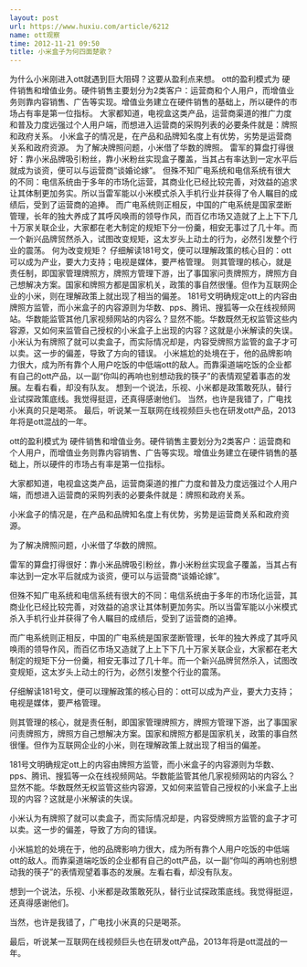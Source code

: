 ```yaml
---
layout: post
url: https://www.huxiu.com/article/6212
name: ott观察
time: 2012-11-21 09:50
title: 小米盒子为何四面楚歌？
---
```

为什么小米刚进入ott就遇到巨大阻碍？这要从盈利点来想。 ott的盈利模式为 硬件销售和增值业务。硬件销售主要划分为2类客户：运营商和个人用户，而增值业务则靠内容销售、广告等实现。增值业务建立在硬件销售的基础上，所以硬件的市场占有率是第一位指标。 大家都知道，电视盒这类产品，运营商渠道的推广力度和普及力度远强过个人用户端，而想进入运营商的采购列表的必要条件就是：牌照和政府关系。 小米盒子的情况是，在产品和品牌知名度上有优势，劣势是运营商关系和政府资源。 为了解决牌照问题，小米借了华数的牌照。 雷军的算盘打得很好：靠小米品牌吸引粉丝，靠小米粉丝实现盒子覆盖，当其占有率达到一定水平后就成为谈资，便可以与运营商“谈婚论嫁”。 但殊不知广电系统和电信系统有很大的不同：电信系统由于多年的市场化运营，其商业化已经比较完善，对效益的追求让其体制更加务实。所以当雷军能以小米模式杀入手机行业并获得了令人瞩目的成绩后，受到了运营商的追捧。 而广电系统则正相反，中国的广电系统是国家垄断管理，长年的独大养成了其呼风唤雨的领导作风，而百亿市场又造就了上上下下几十万家关联企业，大家都在老大制定的规矩下分一份羹，相安无事过了几十年。而一个新兴品牌贸然杀入，试图改变规矩，这太岁头上动土的行为，必然引发整个行业的震荡。 何为改变规矩？ 仔细解读181号文，便可以理解政策的核心目的：ott可以成为产业，要大力支持；电视是媒体，要严格管理。 则其管理的核心，就是责任制，即国家管理牌照方，牌照方管理下游，出了事国家问责牌照方，牌照方自己想解决方案。国家和牌照方都是国家机关，政策的事自然很懂。但作为互联网企业的小米，则在理解政策上就出现了相当的偏差。 181号文明确规定ott上的内容由牌照方监管，而小米盒子的内容源则为华数、pps、腾讯、搜狐等一众在线视频网站。华数能监管其他几家视频网站的内容么？显然不能。华数既然无权监管这些内容源，又如何来监管自己授权的小米盒子上出现的内容？这就是小米解读的失误。 小米认为有牌照了就可以卖盒子，而实际情况却是，内容受牌照方监管的盒子才可以卖。这一步的偏差，导致了方向的错误。 小米尴尬的处境在于，他的品牌影响力很大，成为所有靠个人用户吃饭的中低端ott的敌人。而靠渠道端吃饭的企业都有自己的ott产品，以一副“你叫的再响也别想动我的筷子”的表情观望着事态的发展。左看右看，却没有队友。 想到一个说法，乐视、小米都是政策敢死队，替行业试探政策底线。我觉得挺逗，还真得感谢他们。 当然，也许是我错了，广电找小米真的只是喝茶。 最后，听说某一互联网在线视频巨头也在研发ott产品，2013年将是ott混战的一年。

ott的盈利模式为 硬件销售和增值业务。硬件销售主要划分为2类客户：运营商和个人用户，而增值业务则靠内容销售、广告等实现。增值业务建立在硬件销售的基础上，所以硬件的市场占有率是第一位指标。

大家都知道，电视盒这类产品，运营商渠道的推广力度和普及力度远强过个人用户端，而想进入运营商的采购列表的必要条件就是：牌照和政府关系。

小米盒子的情况是，在产品和品牌知名度上有优势，劣势是运营商关系和政府资源。

为了解决牌照问题，小米借了华数的牌照。

雷军的算盘打得很好：靠小米品牌吸引粉丝，靠小米粉丝实现盒子覆盖，当其占有率达到一定水平后就成为谈资，便可以与运营商“谈婚论嫁”。

但殊不知广电系统和电信系统有很大的不同：电信系统由于多年的市场化运营，其商业化已经比较完善，对效益的追求让其体制更加务实。所以当雷军能以小米模式杀入手机行业并获得了令人瞩目的成绩后，受到了运营商的追捧。

而广电系统则正相反，中国的广电系统是国家垄断管理，长年的独大养成了其呼风唤雨的领导作风，而百亿市场又造就了上上下下几十万家关联企业，大家都在老大制定的规矩下分一份羹，相安无事过了几十年。而一个新兴品牌贸然杀入，试图改变规矩，这太岁头上动土的行为，必然引发整个行业的震荡。

仔细解读181号文，便可以理解政策的核心目的：ott可以成为产业，要大力支持；电视是媒体，要严格管理。

则其管理的核心，就是责任制，即国家管理牌照方，牌照方管理下游，出了事国家问责牌照方，牌照方自己想解决方案。国家和牌照方都是国家机关，政策的事自然很懂。但作为互联网企业的小米，则在理解政策上就出现了相当的偏差。

181号文明确规定ott上的内容由牌照方监管，而小米盒子的内容源则为华数、pps、腾讯、搜狐等一众在线视频网站。华数能监管其他几家视频网站的内容么？显然不能。华数既然无权监管这些内容源，又如何来监管自己授权的小米盒子上出现的内容？这就是小米解读的失误。

小米认为有牌照了就可以卖盒子，而实际情况却是，内容受牌照方监管的盒子才可以卖。这一步的偏差，导致了方向的错误。

小米尴尬的处境在于，他的品牌影响力很大，成为所有靠个人用户吃饭的中低端ott的敌人。而靠渠道端吃饭的企业都有自己的ott产品，以一副“你叫的再响也别想动我的筷子”的表情观望着事态的发展。左看右看，却没有队友。

想到一个说法，乐视、小米都是政策敢死队，替行业试探政策底线。我觉得挺逗，还真得感谢他们。

当然，也许是我错了，广电找小米真的只是喝茶。

最后，听说某一互联网在线视频巨头也在研发ott产品，2013年将是ott混战的一年。

